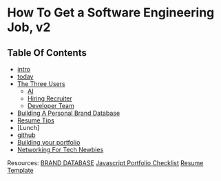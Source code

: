 # How To Get a Software Engineering Job, v2

## Table Of Contents
 - [intro](intro.md)
 - [today](today.md)
 - [The Three Users](three-users/three-users.md)
    - [AI](three-users/hr-ai.md)
    - [Hiring Recruiter](three-users/hiring-recruiter.md)
    - [Developer Team](three-users/developer-team.md)
- [Building A Personal Brand Database](personal-branding-database.md)
- [Resume Tips](resume.md)
- [Lunch]
- [github](github.md)
- [ Building your portfolio](building-your-portfolio.md)
- [ Networking For Tech Newbies](networking.md)

Resources:
[BRAND DATABASE](https://www.notion.so/vets-who-code/Jerome-s-Brand-Database-61f4ca864f49480ba30465bf106721cf?pvs=4)
[Javascript Portfolio Checklist](https://vets-who-code.notion.site/Portfolio-Checklist-for-Javascript-Engineers-44e9b849bf6d4c5db8273993dfd748c3)
[Resume Template](https://vets-who-code.notion.site/Resume-Template-de514cd729604e7a9720c26c4a6cee30)